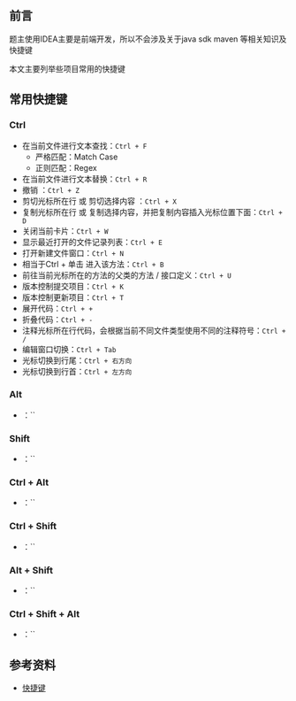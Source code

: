 ## 前言
题主使用IDEA主要是前端开发，所以不会涉及关于java sdk maven 等相关知识及快捷键

本文主要列举些项目常用的快捷键

## 常用快捷键

### Ctrl
- 在当前文件进行文本查找：`Ctrl + F`
    - 严格匹配：Match Case
    - 正则匹配：Regex
- 在当前文件进行文本替换：`Ctrl + R`
- 撤销 ：`Ctrl + Z`
- 剪切光标所在行 或 剪切选择内容 ：`Ctrl + X`
- 复制光标所在行 或 复制选择内容，并把复制内容插入光标位置下面：`Ctrl + D`
- 关闭当前卡片：`Ctrl + W`
- 显示最近打开的文件记录列表：`Ctrl + E`
- 打开新建文件窗口：`Ctrl + N`
- 相当于Ctrl + 单击 进入该方法：`Ctrl + B`
- 前往当前光标所在的方法的父类的方法 / 接口定义：`Ctrl + U`
- 版本控制提交项目：`Ctrl + K`
- 版本控制更新项目：`Ctrl + T`
- 展开代码：`Ctrl + +`
- 折叠代码：`Ctrl + -`
- 注释光标所在行代码，会根据当前不同文件类型使用不同的注释符号：`Ctrl + /`
- 编辑窗口切换：`Ctrl + Tab`
- 光标切换到行尾：`Ctrl + 右方向`
- 光标切换到行首：`Ctrl + 左方向`

### Alt
- ：``

### Shift
- ：``

### Ctrl + Alt
- ：``

### Ctrl + Shift
- ：``

### Alt + Shift
- ：``

### Ctrl + Shift + Alt
- ：``



## 参考资料
- [快捷键](https://wiki.jikexueyuan.com/project/intellij-idea-tutorial/keymap-introduce.html)
